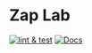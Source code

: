 # Zap Lab

[![lint & test](https://github.com/soulsolidity/zap-lab/actions/workflows/lint-test.yml/badge.svg)](https://github.com/soulsolidity/zap-lab/actions/workflows/lint-test.yml)
[![Docs](https://img.shields.io/badge/docs-%F0%9F%93%84-yellow)](./docs/)
